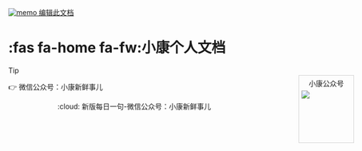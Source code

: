 <a href="https://github.com/xiaokangxxs/notebook/blob/master/docs/README.md" target="_blank" rel="noopener"><img src="https://github.githubassets.com/images/icons/emoji/memo.png" alt="memo" class="emoji"> 编辑此文档</a>

# :fas fa-home fa-fw:小康个人文档

> [!tip]
>
> :point_right:	微信公众号：小康新鲜事儿
<div align="center" class="footWord">:cloud: <span class="typed">新版每日一句-微信公众号：小康新鲜事儿</span></div>
<script>
let $data=[		
		"新版每日一句-微信公众号：小康新鲜事儿",	
		"往者不可谏，来着犹可追。——《论语·微子》" , 
		"多行不义必自毙。——《左传》" , 
		"敏而好学，不耻下问。——《论语·公冶长》" , 
		"避其锐气，击其惰归。——《孙子兵法·军争》" , 
		"十年树木，百年树人。——《管子·权修》" , 
		"居安思危，思则有备，有备无患。——《左传》" , 
		"天时不如地利，地利不如人和。——《孟子·公孙丑》" , 
		"人谁无过？过而能改，善莫大焉。——《论语》" , 
		"信言不美，美言不信。——老子" , 
		"满招损，谦受益。——《尚书·大禹谟》" , 
		"高岸为谷，深谷为陵。——《诗经·小雅》" , 
		"天作孽，犹可违，自作孽，不可活。——《尚书》" , 
		"言之无文，行而不远。——《左传》" , 
		"三军可夺帅也，匹夫不可夺志也。——《论语·子罕》" , 
		"天行健，君子以自强不息。——《周易·乾·象》" , 
		"皮之不存，毛将焉附。——《左传》" , 
		"路漫漫其修远兮，吾将上下而求索。——屈原《离骚》" , 
		"长太息以掩涕兮，哀民生之多艰。——屈原《离骚》" , 
		"人而无仪，不死何为。——《诗经·鄘风》" , 
		"捐躯赴国难，视死忽如归。——曹植《白马篇》" , 
		"天下之事常成于困约，而败于奢靡。——陆游" , 
		"知之者不如好之者，好之者不如乐之者。——《论语·雍也》" , 
		"志当存高远。——诸葛亮《诫外生书》" , 
		"不去庆父，鲁难未已。——《左传》" , 
		"老吾老，以及人之老；幼吾幼，以及人之幼。——《孟子·梁惠王下》" , 
		"博学之，审问之，慎思之，明辨之，笃行之。——《中庸》" , 
		"人非圣贤，孰能无过。——《训俗遗规》" , 
		"亦余心之所善兮，虽九死其犹未悔。——《屈原·离骚》" , 
		"若要功夫深，铁杵磨成针。——曹学《蜀中广记·上川南道彭山县》" , 
		"少壮不努力，老大徒悲伤。——汉乐府古辞《长歌行》" , 
		"穷则独善其身，达则兼济天下。——《孟子·尽心上》" , 
		"仁者见仁，智者见智。——《易经·系辞上》" , 
		"青，取之于蓝而青于蓝；冰，水为之而寒于水。——《荀子·劝学》" , 
		"千羊之皮，不如一狐之腋。——《史记》" , 
		"余将董道而不豫兮，固将重昏而终身。——《屈原·涉江》" , 
		"高山仰止，景行行止。——《诗经·小雅·车辖》" , 
		"锲而舍之，朽木不折；锲而不舍，金石可镂。——《荀子·劝学》" , 
		"不傲才以骄人，不以宠而作威。——诸葛亮" , 
		"尺有所短；寸有所长。物有所不足；智有所不明。——屈原《卜居》" , 
		"言必信，行必果。——《论语·子路》" , 
		"有志者事竟成。——《后汉书·耿列传》" , 
		"其身正，不令而行；其身不正，虽令不从。——论语·子路" , 
		"三人行，必有我师焉：择其善而从之，其不善者而改之。——《论语·述而》" , 
		"非学无以广才，非志无以成学。——《三国·诸葛亮·诫子书》" , 
		"绳锯木断，水滴石穿。——罗大经《鹤林玉露》" , 
		"君子坦荡荡，小人长戚戚。——孔子" , 
		"老当益壮，宁知白首之心；穷且益坚，不坠青云之志。——王勃" , 
		"尺有所短，寸有所长。——《史记》" , 
		"他山之石，可以攻玉。——《诗经·小雅·鹤鸣》" , 
		"苟余心之端直兮，虽僻远其何伤？——《屈原·涉江》" , 
		"人有不为也，而后可以有为。——《孟子·离娄下》" , 
		"路漫漫其修远今，吾将上下而求索。——屈原" , 
		"孔子登东山而小鲁，登泰山而小天下。——《孟子·尽心上》" , 
		"积土而为山，积水而为海。——《荀子·儒效》" , 
		"生于忧患，死于安乐。——《孟子·告子下》" , 
		"知足不辱，知止不殆。——老子" , 
		"桃李不言，下自成蹊。——《史记》" , 
		"傲不可长，欲不可纵，乐不可极，志不可满。——魏徵" , 
		"既来之，则安之。——《论语·季氏》" , 
		"知己知彼，百战不殆。——《孙子兵法·谋攻》" , 
		"真者，精诚之至也，不精不诚，不能动人。——《庄子·渔夫》" , 
		"独学而无友，则孤陋而寡闻。——《礼记·杂记》" , 
		"勿以恶小而为之，勿以善小而不为。惟贤惟德，能服于人。——刘备"
	];  
	    let typed = new Typed('.typed', {
	      strings:$data,
	      typeSpeed: 50, //打字速度
	      backSpeed: 10, //回退速度
	      backDelay: 3000,//回退延迟
	      loop:true,//循环码字
	      cursorChar: '|' //显示的字符
	    });
</script>

<div style="position:fixed;right:40px;top:200px;border: 1px solid lightgrey">
	<div style="text-align: center;padding-top: 5px"><font>小康公众号</font></div>
	<div style="padding:5px;width:99px;height:99px">
		<img src="gzh.jpg">
        <br><br>
	</div>
</div>
